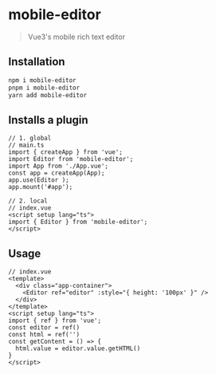 # mobile-editor

> Vue3's mobile rich text editor

## Installation

```bash
npm i mobile-editor
pnpm i mobile-editor
yarn add mobile-editor
```

## Installs a plugin

```
// 1. global
// main.ts
import { createApp } from 'vue';
import Editor from 'mobile-editor';
import App from './App.vue';
const app = createApp(App);
app.use(Editor );
app.mount('#app');

// 2. local
// index.vue
<script setup lang="ts">
import { Editor } from 'mobile-editor';
</script>
```

## Usage

```
// index.vue
<template>
  <div class="app-container">
    <Editor ref="editor" :style="{ height: '100px' }" />
  </div>
</template>
<script setup lang="ts">
import { ref } from 'vue';
const editor = ref()
const html = ref('')
const getContent = () => {
  html.value = editor.value.getHTML()
}
</script>
```
